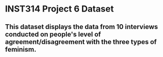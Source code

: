 # INST314 Project 6 Dataset
## This dataset displays the data from 10 interviews conducted on people's level of agreement/disagreement with the three types of feminism.
